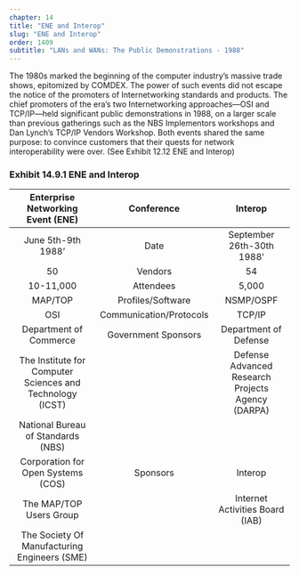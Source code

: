 ```yaml
---
chapter: 14
title: "ENE and Interop"
slug: "ENE and Interop"
order: 1409
subtitle: "LANs and WANs: The Public Demonstrations - 1988"
---
```


The 1980s marked the beginning of the computer industry’s massive trade shows, epitomized by COMDEX. The power of such events did not escape the notice of the promoters of Internetworking standards and products. The chief promoters of the era’s two Internetworking approaches—OSI and TCP/IP—held significant public demonstrations in 1988, on a larger scale than previous gatherings such as the NBS Implementors workshops and Dan Lynch’s TCP/IP Vendors Workshop. Both events shared the same purpose: to convince customers that their quests for network interoperability were over. (See Exhibit 12.12 ENE and Interop)

### Exhibit 14.9.1 ENE and Interop

**Enterprise Networking Event (ENE)**|**Conference**|**Interop**
:-----:|:-----:|:-----:
June 5th-9th 1988’|Date|September 26th-30th 1988’
50|Vendors|54
10-11,000|Attendees|5,000
MAP/TOP|Profiles/Software|NSMP/OSPF
OSI|Communication/Protocols|TCP/IP
Department of Commerce|Government Sponsors|Department of Defense
The Institute for Computer Sciences and Technology (ICST)| |Defense Advanced Research Projects Agency (DARPA)
National Bureau of Standards (NBS)| |
Corporation for Open Systems (COS)|Sponsors|Interop
The MAP/TOP Users Group| |Internet Activities Board (IAB)
The Society Of Manufacturing Engineers (SME)| |
